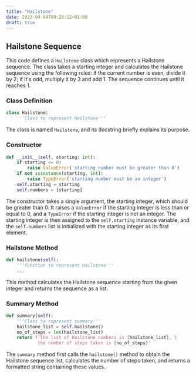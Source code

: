 ```yaml
---
title: "Hailstone"
date: 2023-04-04T09:28:12+01:00
draft: true
---
```

## Hailstone Sequence

This code defines a `Hailstone` class which represents a Hailstone sequence. The class takes a starting integer and calculates the Hailstone sequence using the following rules: if the current number is even, divide it by 2; if it's odd, multiply it by 3 and add 1. The sequence continues until it reaches 1.

### Class Definition

```python
class Hailstone:
    '''Class to represent Hailstone'''
```

The class is named `Hailstone`, and its docstring briefly explains its purpose.

### Constructor

```python
def __init__(self, starting: int):
    if starting <= 0:
        raise ValueError('starting number must be greater than 0')
    if not isinstance(starting, int):
        raise TypeError('starting number must be an integer')
    self.starting = starting
    self.numbers = [starting]
```

The constructor takes a single argument, the starting integer, which should be greater than 0. It raises a `ValueError` if the starting integer is less than or equal to 0, and a `TypeError` if the starting integer is not an integer. The starting integer is then assigned to the `self.starting` instance variable, and the `self.numbers` list is initialized with the starting integer as its first element.

### Hailstone Method

```python
def hailstone(self):
    '''function to represent Hailstone'''
    ...
```

This method calculates the Hailstone sequence starting from the given integer and returns the sequence as a list.

### Summary Method

```python
def summary(self):
    '''Class to represent summary'''
    hailstone_list = self.hailstone()
    no_of_steps = len(hailstone_list)
    return f'The list of Hailstone numbers is {hailstone_list}, \
            the number of steps taken is {no_of_steps}'
```

The `summary` method first calls the `hailstone()` method to obtain the Hailstone sequence list, calculates the number of steps taken, and returns a formatted string containing these values.

